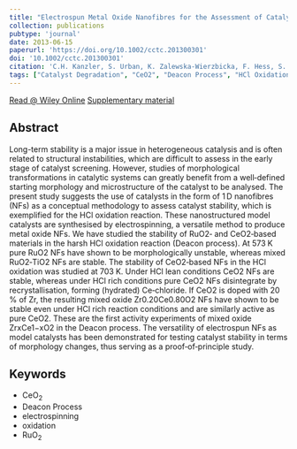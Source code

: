 ```yaml
---
title: "Electrospun Metal Oxide Nanofibres for the Assessment of Catalyst Morphological Stability under Harsh Reaction Conditions"
collection: publications
pubtype: 'journal'
date: 2013-06-15
paperurl: 'https://doi.org/10.1002/cctc.201300301'
doi: '10.1002/cctc.201300301'
citation: 'C.H. Kanzler, S. Urban, K. Zalewska-Wierzbicka, F. Hess, S. Rohrlack, C. Wessel, R. Ostermann, J.P. Hofmann, H. Over. <i>Chem. Cat. Chem.</i> 5 (<b>2013</b>) 2621-2626.'
tags: ["Catalyst Degradation", "CeO2", "Deacon Process", "HCl Oxidation"]
---
```


[Read @ Wiley Online](https://onlinelibrary.wiley.com/doi/abs/10.1002/cctc.201300301) [Supplementary material](https://onlinelibrary.wiley.com/action/downloadSupplement?doi=10.1002%2Fcctc.201300301&file=cctc_201300301_sm_miscellaneous_information.pdf)

Abstract
--------
Long-term stability is a major issue in heterogeneous catalysis and is often related to structural instabilities, which are difficult to assess in the early stage of catalyst screening. However, studies of morphological transformations in catalytic systems can greatly benefit from a well‐defined starting morphology and microstructure of the catalyst to be analysed. The present study suggests the use of catalysts in the form of 1 D nanofibres (NFs) as a conceptual methodology to assess catalyst stability, which is exemplified for the HCl oxidation reaction. These nanostructured model catalysts are synthesised by electrospinning, a versatile method to produce metal oxide NFs. We have studied the stability of RuO2‐ and CeO2‐based materials in the harsh HCl oxidation reaction (Deacon process). At 573 K pure RuO2 NFs have shown to be morphologically unstable, whereas mixed RuO2‐TiO2 NFs are stable. The stability of CeO2‐based NFs in the HCl oxidation was studied at 703 K. Under HCl lean conditions CeO2 NFs are stable, whereas under HCl rich conditions pure CeO2 NFs disintegrate by recrystallisation, forming (hydrated) Ce‐chloride. If CeO2 is doped with 20 % of Zr, the resulting mixed oxide Zr0.20Ce0.80O2 NFs have shown to be stable even under HCl rich reaction conditions and are similarly active as pure CeO2. These are the first activity experiments of mixed oxide ZrxCe1−xO2 in the Deacon process. The versatility of electrospun NFs as model catalysts has been demonstrated for testing catalyst stability in terms of morphology changes, thus serving as a proof‐of‐principle study.

Keywords
--------
* CeO<sub>2</sub>
* Deacon Process
* electrospinning
* oxidation
* RuO<sub>2</sub>

